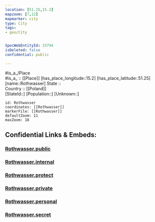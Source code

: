 ```yaml
---
location: [51.25,15.2] 
mapzoom: [7,12] 
mapmarker: city 
type: City
tags:
- geo/City


SpocWebEntityId: 33794
isDeleted: false
confidential: public

---
```

#is_a_/Place  
#is_a_ :: [[Place]] 
[has_place_longitude::15.2] 
[has_place_latitude::51.25] 
[name::Rothwasser] 
State ::  
Country :: [[Poland]]  
[StateId::] 
[Population::] 
[Unknown::] 


```leaflet
id: Rothwasser
coordinates: [[Rothwasser]] 
markerFile: [[Rothwasser]] 
defaultZoom: 11 
maxZoom: 18
```


## Confidential Links & Embeds: 

### [Rothwasser.public](/_public/\Earth\Continent\Europe\Europe~East\Poland\Provinces~Poland\Lower_Silesian\CityRothwasser.public.md) 

### [Rothwasser.internal](/_internal/\Earth\Continent\Europe\Europe~East\Poland\Provinces~Poland\Lower_Silesian\CityRothwasser.internal.md) 

### [Rothwasser.protect](/_protect/\Earth\Continent\Europe\Europe~East\Poland\Provinces~Poland\Lower_Silesian\CityRothwasser.protect.md) 

### [Rothwasser.private](/_private/\Earth\Continent\Europe\Europe~East\Poland\Provinces~Poland\Lower_Silesian\CityRothwasser.private.md) 

### [Rothwasser.personal](/_personal/\Earth\Continent\Europe\Europe~East\Poland\Provinces~Poland\Lower_Silesian\CityRothwasser.personal.md) 

### [Rothwasser.secret](/_secret/\Earth\Continent\Europe\Europe~East\Poland\Provinces~Poland\Lower_Silesian\CityRothwasser.secret.md)

